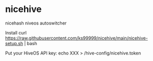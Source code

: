 # nicehive
nicehash niveos autoswitcher

Install
curl https://raw.githubusercontent.com/ks99999/nicehive/main/nicehive-setup.sh | bash

Put your HiveOS API key:
echo XXX > /hive-config/nicehive.token
